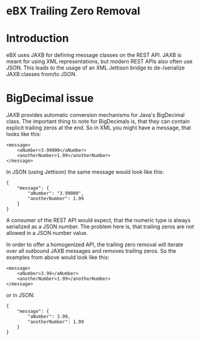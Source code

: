 # eBX Trailing Zero Removal

# Introduction
eBX uses JAXB for defining message classes on the REST API. JAXB is meant for using XML representations, but modern REST APIs also often use JSON. This leads to the usage of an XML Jettison bridge to de-/serialize JAXB classes from/to JSON.

# BigDecimal issue
JAXB provides automatic conversion mechanisms for Java's BigDecimal class. The important thing to note for BigDecimals is, that they can contain explicit trailing zeros at the end. So in XML you might have a message, that looks like this:

```
<message>
	<aNumber>3.99000</aNumber>
	<anotherNumber>1.99</anotherNumber>
</message>
```

In JSON (using Jettison) the same message would look like this:

```
{
	"message": {
		"aNumber": "3.99000",
		"anotherNumber": 1.99
	}
}
```

A consumer of the REST API would expect, that the numeric type is always serialized as a JSON number. The problem here is, that trailing zeros are not allowed in a JSON number value. 

In order to offer a homogenized API, the trailing zero removal will iterate over all outbound JAXB messages and removes trailing zeros. So the examples from above would look like this:

```
<message>
	<aNumber>3.99</aNumber>
	<anotherNumber>1.99</anotherNumber>
</message>
```

or in JSON:

```
{
	"message": {
		"aNumber": 3.99,
		"anotherNumber": 1.99
	}
}
```